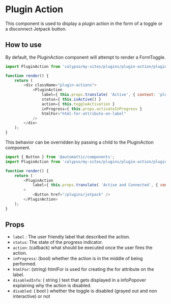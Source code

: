 # Plugin Action

This component is used to display a plugin action in the form of a toggle or a disconnect Jetpack button.

## How to use

By default, the PluginAction component will attempt to render a FormToggle.

```js
import PluginAction from 'calypso/my-sites/plugins/plugin-action/plugin-action';

function render() {
	return (
		<div className="plugin-actions">
			<PluginAction
				label={ this.props.translate( 'Active', { context: 'plugin status' } ) }
				status={ this.isActive() }
				action={ this.toggleActivation }
				inProgress={ this.props.activateInProgress }
				htmlFor="html-for-attribute-on-label"
			/>
		</div>
	);
}
```

This behavior can be overridden by passing a child to the PluginAction component.

```js
import { Button } from '@automattic/components';
import PluginAction from 'calypso/my-sites/plugins/plugin-action/plugin-action';

function render() {
	return (
		<PluginAction
			label={ this.props.translate( 'Active and Connected', { context: 'plugin status' } ) }
		>
			<Button href="/plugins/jetpack" />
		</PluginAction>
	);
}
```

## Props

- `label` : The user friendly label that described the action.
- `status`: The state of the progress indicator.
- `action`: (callback) what should be executed once the user fires the action.
- `inProgress`: (bool) whether the action is in the middle of being performed.
- `htmlFor`: (string) htmlFor is used for creating the for attribute on the label.
- `disabledInfo`: ( string ) text that gets displayed in a infoPopover explaining why the action is disabled.
- `disabled`: ( bool ) whether the toggle is disabled (grayed out and non interactive) or not
